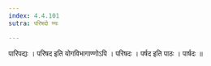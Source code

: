 ```yaml
---
index: 4.4.101
sutra: परिषदो ण्यः

---
```

 पारिपद्यः । परिषद इति योगविभागाण्णोऽपि । परिषदः । पर्षद इति पाठः । पार्षदः ॥